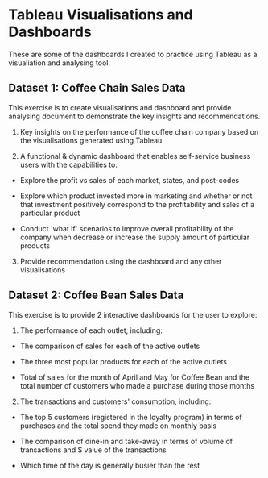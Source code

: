 # Tableau Visualisations and Dashboards
These are some of the dashboards I created to practice using Tableau as a visualiation and analysing tool.

## **Dataset 1: Coffee Chain Sales Data**

This exercise is to create visualisations and dashboard and provide analysing document to demonstrate the key insights and recommendations.

1. Key insights on the performance of the coffee chain company based on the visualisations generated using Tableau

2. A functional & dynamic dashboard that enables self-service business users with the capabilities to:

- Explore the profit vs sales of each market, states, and post-codes

- Explore which product invested more in marketing and whether or not that investment positively correspond to the profitability and sales of a particular product

- Conduct 'what if' scenarios to improve overall profitability of the company when decrease or increase the supply amount of particular products

3. Provide recommendation using the dashboard and any other visualisations

## **Dataset 2: Coffee Bean Sales Data**

This exercise is to provide 2 interactive dashboards for the user to explore:

1. The performance of each outlet, including:

- The comparison of sales for each of the active outlets

- The three most popular products for each of the active outlets

- Total of sales for the month of April and May for Coffee Bean and the total number of customers who made a purchase during those months

2. The transactions and customers' consumption, including:

- The top 5 customers (registered in the loyalty program) in terms of purchases and the total spend they made on monthly basis

- The comparison of dine-in and take-away in terms of volume of transactions and $ value of the transactions

- Which time of the day is generally busier than the rest
